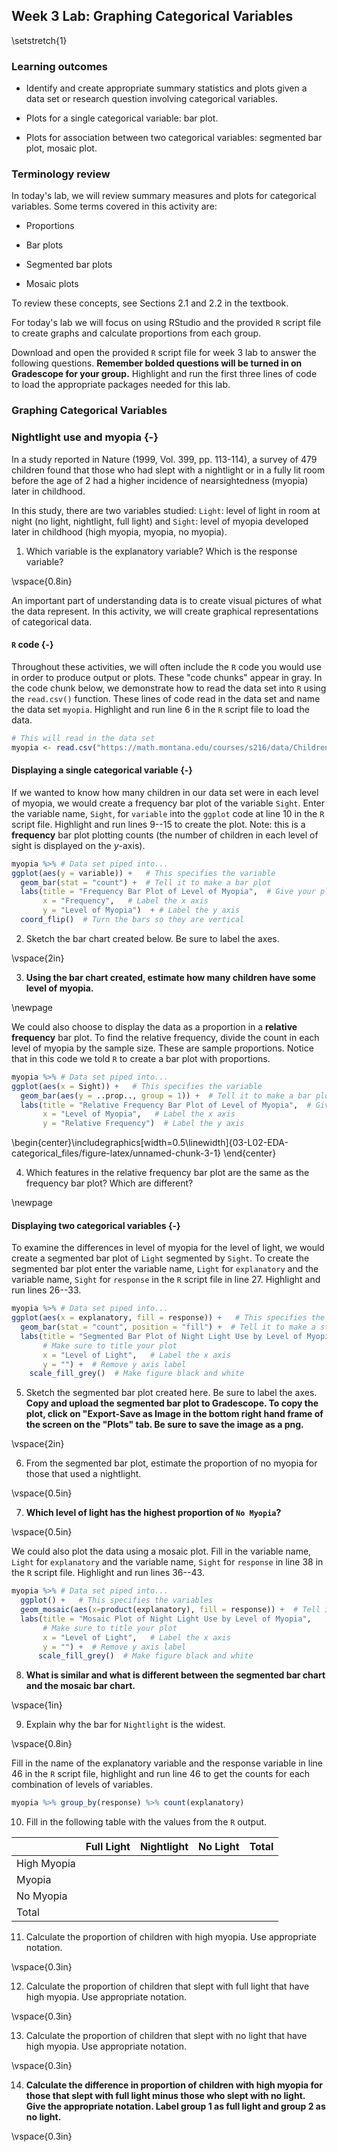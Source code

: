 ## Week 3 Lab:  Graphing Categorical Variables

\setstretch{1}

### Learning outcomes

* Identify and create appropriate summary statistics and plots given a data set or research question involving categorical variables.
  
* Plots for a single categorical variable: bar plot.

* Plots for association between two categorical variables:
  segmented bar plot, mosaic plot.

### Terminology review

In today's lab, we will review summary measures and plots for categorical variables.  Some terms covered in this activity are:

* Proportions 

* Bar plots

* Segmented bar plots

* Mosaic plots

To review these concepts, see Sections 2.1 and 2.2 in the textbook.  

For today's lab we will focus on using RStudio and the provided `R` script file to create graphs and calculate proportions from each group.  

Download and open the provided `R` script file for week 3 lab to answer the following questions.  **Remember bolded questions will be turned in on Gradescope for your group.**  Highlight and run the first three lines of code to load the appropriate packages needed for this lab.

### Graphing Categorical Variables

### Nightlight use and myopia {-}

In a study reported in Nature (1999, Vol. 399, pp. 113-114), a survey of 479 children found that those who had slept with a nightlight or in a fully lit room before the age of 2 had a higher incidence of nearsightedness (myopia) later in childhood.

In this study, there are two variables studied: `Light`: level of light in room at night (no light, nightlight, full light) and `Sight`: level of myopia developed later in childhood (high myopia, myopia, no myopia).

1. Which variable is the explanatory variable? Which is the response variable?

\vspace{0.8in}

An important part of understanding data is to create visual pictures of what the data represent.  In this activity, we will create graphical representations of categorical data.

#### `R` code {-}

Throughout these activities, we will often include the `R` code
you would use in order to produce output or plots. These
"code chunks" appear in gray. In the code chunk below, we
demonstrate how to read the data set into `R` using the `read.csv()` function.  These lines of code read in the data set and name the data set `myopia`.  Highlight and run line 6 in the `R` script file to load the data.


```r
# This will read in the data set
myopia <- read.csv("https://math.montana.edu/courses/s216/data/ChildrenLightSight.csv") 
```

#### Displaying a single categorical variable {-}

If we wanted to know how many children in our data set were in each level of myopia, we would create a frequency bar plot of the variable `Sight`.  Enter the variable name, `Sight`, for `variable` into the `ggplot` code at line 10 in the `R` script file.  Highlight and run lines 9--15 to create the plot.   Note: this is a **frequency** bar plot plotting counts (the number of children in each level of sight is displayed on the $y$-axis).  


```r
myopia %>% # Data set piped into...
ggplot(aes(y = variable)) +   # This specifies the variable
  geom_bar(stat = "count") +  # Tell it to make a bar plot
  labs(title = "Frequency Bar Plot of Level of Myopia",  # Give your plot a title
       x = "Frequency",   # Label the x axis
       y = "Level of Myopia")  + # Label the y axis
  coord_flip()  # Turn the bars so they are vertical
```
2. Sketch the bar chart created below.  Be sure to label the axes.

\vspace{2in}

3. **Using the bar chart created, estimate how many children have some level of myopia.**

\newpage

We could also choose to display the data as a proportion in a **relative frequency** bar plot. To find the relative frequency, divide the count in each level of myopia by the sample size.  These are sample proportions. Notice that in this code we told `R` to create a bar plot with proportions.  


```r
myopia %>% # Data set piped into...
ggplot(aes(x = Sight)) +   # This specifies the variable
  geom_bar(aes(y = ..prop.., group = 1)) +  # Tell it to make a bar plot with proportions
  labs(title = "Relative Frequency Bar Plot of Level of Myopia",  # Give your plot a title
       x = "Level of Myopia",   # Label the x axis
       y = "Relative Frequency")  # Label the y axis
```



\begin{center}\includegraphics[width=0.5\linewidth]{03-L02-EDA-categorical_files/figure-latex/unnamed-chunk-3-1} \end{center}

4.  Which features in the relative frequency bar plot are the same as the frequency bar plot?  Which are different?

\newpage

#### Displaying two categorical variables {-}

To examine the differences in level of myopia for the level of light, we would create a segmented bar plot of `Light` segmented by `Sight`.  To create the segmented bar plot enter the variable name, `Light` for `explanatory` and the variable name, `Sight` for `response` in the `R` script file in line 27. Highlight and run lines 26--33.


```r
myopia %>% # Data set piped into...
ggplot(aes(x = explanatory, fill = response)) +   # This specifies the variables
  geom_bar(stat = "count", position = "fill") +  # Tell it to make a stacked bar plot
  labs(title = "Segmented Bar Plot of Night Light Use by Level of Myopia",  
       # Make sure to title your plot 
       x = "Level of Light",   # Label the x axis
       y = "") +  # Remove y axis label
    scale_fill_grey()  # Make figure black and white
```

5. Sketch the segmented bar plot created here. Be sure to label the axes.  **Copy and upload the segmented bar plot to Gradescope.  To copy the plot, click on "Export-Save as Image in the bottom right hand frame of the screen on the "Plots" tab.  Be sure to save the image as a png.**

\vspace{2in}

6. From the segmented bar plot, estimate the proportion of no myopia for those that used a nightlight.

\vspace{0.5in}

7. **Which level of light has the highest proportion of `No Myopia`?**

\vspace{0.5in}

We could also plot the data using a mosaic plot.  Fill in the variable name, `Light` for `explanatory` and the variable name, `Sight` for `response` in line 38 in the `R` script file. Highlight and run lines 36--43.


```r
myopia %>% # Data set piped into...
  ggplot() +   # This specifies the variables
  geom_mosaic(aes(x=product(explanatory), fill = response)) +  # Tell it to make a mosaic plot
  labs(title = "Mosaic Plot of Night Light Use by Level of Myopia",  
       # Make sure to title your plot 
       x = "Level of Light",   # Label the x axis
       y = "") +  # Remove y axis label
      scale_fill_grey()  # Make figure black and white
```

8.  **What is similar and what is different between the segmented bar chart and the mosaic bar chart.**

\vspace{1in}

9.  Explain why the bar for `Nightlight` is the widest.

\vspace{0.8in}

Fill in the name of the explanatory variable and the response variable in line 46 in the `R` script file, highlight and run line 46 to get the counts for each combination of levels of variables. 


```r
myopia %>% group_by(response) %>% count(explanatory)
```

10.  Fill in the following table with the values from the `R` output.

|             | Full Light | Nightlight | No Light | Total |
|-------------|------------|------------|----------|-------|
| High Myopia |            |            |          |       |
| Myopia      |            |            |          |       |
| No Myopia   |            |            |          |       |
| Total       |            |            |          |       |

11.  Calculate the proportion of children with high myopia.  Use appropriate notation.


\vspace{0.3in}

12.  Calculate the proportion of children that slept with full light that have high myopia. Use appropriate notation.

\vspace{0.3in}

13.  Calculate the proportion of children that slept with no light that have high myopia.  Use appropriate notation.

\vspace{0.3in}


14.  **Calculate the difference in proportion of children with high myopia for those that slept with full light minus those who slept with no light.  Give the appropriate notation.  Label group 1 as full light and group 2 as no light.**

\vspace{0.3in}

